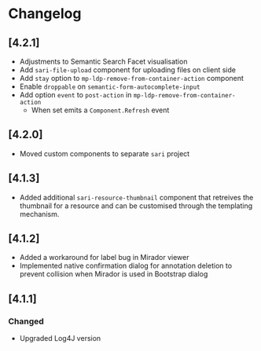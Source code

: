 # Changelog

## [4.2.1]

- Adjustments to Semantic Search Facet visualisation
- Add `sari-file-upload` component for uploading files on client side
- Add `stay` option to `mp-ldp-remove-from-container-action` component
- Enable `droppable` on `semantic-form-autocomplete-input`
- Add option `event` to `post-action` in `mp-ldp-remove-from-container-action`
    - When set emits a `Component.Refresh` event
## [4.2.0]

- Moved custom components to separate `sari` project
## [4.1.3]

- Added additional `sari-resource-thumbnail` component that retreives the thumbnail for a resource and can be customised through the templating mechanism.
## [4.1.2]

- Added a workaround for label bug in Mirador viewer
- Implemented native confirmation dialog for annotation deletion to prevent collision when Mirador is used in Bootstrap dialog

## [4.1.1]

### Changed

- Upgraded Log4J version